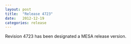```yaml
---
layout: post
title:  "Release 4723"
date:   2012-12-19
categories: release
---
```


Revision 4723 has been designated a MESA release version.
